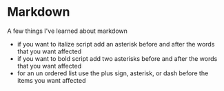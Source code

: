 # Markdown

A few things I've learned about markdown

+ if you want to italize script add an asterisk before and after the words that you want affected
+ if you want to bold script add two asterisks before and after the words that you want affected
+ for an un ordered list use the plus sign, asterisk, or dash before the items you want affected
